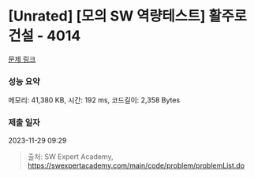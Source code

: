 # [Unrated] [모의 SW 역량테스트] 활주로 건설 - 4014 

[문제 링크](https://swexpertacademy.com/main/code/problem/problemDetail.do?contestProbId=AWIeW7FakkUDFAVH) 

### 성능 요약

메모리: 41,380 KB, 시간: 192 ms, 코드길이: 2,358 Bytes

### 제출 일자

2023-11-29 09:29



> 출처: SW Expert Academy, https://swexpertacademy.com/main/code/problem/problemList.do